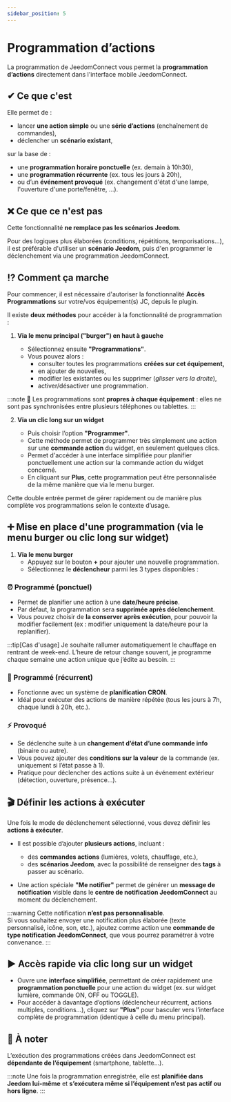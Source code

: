 ```yaml
---
sidebar_position: 5
---
```


# Programmation d’actions

La programmation de JeedomConnect vous permet la **programmation d’actions** directement dans l'interface mobile JeedomConnect.

## ✔ Ce que c'est

Elle permet de :

- lancer **une action simple** ou une **série d’actions** (enchaînement de commandes),
- déclencher un **scénario existant**,

sur la base de :

- une **programmation horaire ponctuelle** (ex. demain à 10h30),
- une **programmation récurrente** (ex. tous les jours à 20h),
- ou d’un **événement provoqué** (ex. changement d'état d'une lampe, l'ouverture d'une porte/fenêtre, ...).

## ❌ Ce que ce n'est pas

Cette fonctionnalité **ne remplace pas les scénarios Jeedom**.

Pour des logiques plus élaborées (conditions, répétitions, temporisations...), il est préférable d'utiliser un **scénario Jeedom**, puis d'en programmer le déclenchement via une programmation JeedomConnect.

## ⁉ Comment ça marche

Pour commencer, il est nécessaire d'autoriser la fonctionnalité **Accès Programmations** sur votre/vos équipement(s) JC, depuis le plugin.  

Il existe **deux méthodes** pour accéder à la fonctionnalité de programmation :

1. **Via le menu principal ("burger") en haut à gauche**

   - Sélectionnez ensuite **"Programmations"**.
   - Vous pouvez alors :
     - consulter toutes les programmations **créées sur cet équipement,**
     - en ajouter de nouvelles,
     - modifier les existantes ou les supprimer (*glisser vers la droite*),
     - activer/désactiver une programmation.

:::note
📌 Les programmations sont **propres à chaque équipement** : elles ne sont pas synchronisées entre plusieurs téléphones ou tablettes.
:::

2. **Via un clic long sur un widget**

   - Puis choisir l’option **"Programmer"**.
   - Cette méthode permet de programmer très simplement une action sur une **commande action** du widget, en seulement quelques clics.
   - Permet d'accéder à une interface simplifiée pour planifier ponctuellement une action sur la commande action du widget concerné.
   - En cliquant sur **Plus**, cette programmation peut être personnalisée de la même manière que via le menu burger.

Cette double entrée permet de gérer rapidement ou de manière plus complète vos programmations selon le contexte d’usage.

## ➕ Mise en place d'une programmation (via le menu burger ou clic long sur widget)

1. **Via le menu burger**
   - Appuyez sur le bouton **+** pour ajouter une nouvelle programmation.
   - Sélectionnez le **déclencheur** parmi les 3 types disponibles :

### ⏰ Programmé (ponctuel)

- Permet de planifier une action à une **date/heure précise**.
- Par défaut, la programmation sera **supprimée après déclenchement**.
- Vous pouvez choisir de **la conserver après exécution**, pour pouvoir la modifier facilement (ex : modifier uniquement la date/heure pour la replanifier).

:::tip[Cas d'usage]
Je souhaite rallumer automatiquement le chauffage en rentrant de week-end. L’heure de retour change souvent, je programme chaque semaine une action unique que j’édite au besoin.
:::

### 🔁 Programmé (récurrent)

- Fonctionne avec un système de **planification CRON**.
- Idéal pour exécuter des actions de manière répétée (tous les jours à 7h, chaque lundi à 20h, etc.).

### ⚡ Provoqué

- Se déclenche suite à un **changement d’état d’une commande info** (binaire ou autre).
- Vous pouvez ajouter des **conditions sur la valeur** de la commande (ex. uniquement si l’état passe à 1).
- Pratique pour déclencher des actions suite à un événement extérieur (détection, ouverture, présence…).

## 🎬 Définir les actions à exécuter

Une fois le mode de déclenchement sélectionné, vous devez définir les **actions à exécuter**.

- Il est possible d’ajouter **plusieurs actions**, incluant :
  - des **commandes actions** (lumières, volets, chauffage, etc.),
  - des **scénarios Jeedom**, avec la possibilité de renseigner des **tags** à passer au scénario.

- Une action spéciale **"Me notifier"** permet de générer un **message de notification** visible dans le **centre de notification JeedomConnect** au moment du déclenchement.

:::warning
Cette notification **n’est pas personnalisable**.  
Si vous souhaitez envoyer une notification plus élaborée (texte personnalisé, icône, son, etc.), ajoutez comme action une **commande de type notification JeedomConnect**, que vous pourrez paramétrer à votre convenance.
:::

## ▶️ Accès rapide via clic long sur un widget

- Ouvre une **interface simplifiée**, permettant de créer rapidement une **programmation ponctuelle** pour une action du widget (ex. sur widget lumière, commande ON, OFF ou TOGGLE).
- Pour accéder à davantage d’options (déclencheur récurrent, actions multiples, conditions...), cliquez sur **"Plus"** pour basculer vers l’interface complète de programmation (identique à celle du menu principal).

## 📌 À noter

L’exécution des programmations créées dans JeedomConnect est **dépendante de l’équipement** (smartphone, tablette…).

:::note
Une fois la programmation enregistrée, elle est **planifiée dans Jeedom lui-même** et **s’exécutera même si l’équipement n’est pas actif ou hors ligne**.
:::
